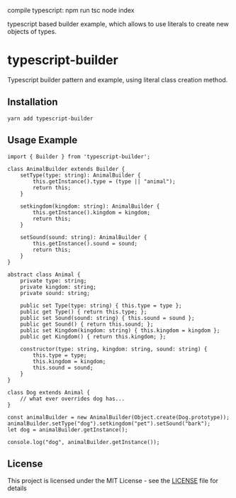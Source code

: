 

compile typescript:
npm run tsc
node index

typescript based builder example, which allows to use literals to create new objects of types.  


# typescript-builder

Typescript builder pattern and example, using literal class creation method.


## Installation

```
yarn add typescript-builder
```

## Usage Example
```
import { Builder } from 'typescript-builder';

class AnimalBuilder extends Builder {
    setType(type: string): AnimalBuilder {
        this.getInstance().type = (type || "animal");
        return this;
    }

    setkingdom(kingdom: string): AnimalBuilder {
        this.getInstance().kingdom = kingdom;
        return this;
    }
    
    setSound(sound: string): AnimalBuilder {
        this.getInstance().sound = sound;
        return this;
    }
}

abstract class Animal {
    private type: string;
    private kingdom: string;
    private sound: string;

    public set Type(type: string) { this.type = type };
    public get Type() { return this.type; };
    public set Sound(sound: string) { this.sound = sound };
    public get Sound() { return this.sound; };
    public set Kingdom(kingdom: string) { this.kingdom = kingdom };
    public get Kingdom() { return this.kingdom; };

    constructor(type: string, kingdom: string, sound: string) {
        this.type = type;
        this.kingdom = kingdom;
        this.sound = sound;
    }
}

class Dog extends Animal {
    // what ever overrides dog has...
}

const animalBuilder = new AnimalBuilder(Object.create(Dog.prototype));
animalBuilder.setType("dog").setkingdom("pet").setSound("bark");
let dog = animalBuilder.getInstance();

console.log("dog", animalBuilder.getInstance());
```
## License

This project is licensed under the MIT License - see the [LICENSE](LICENSE) file for details
